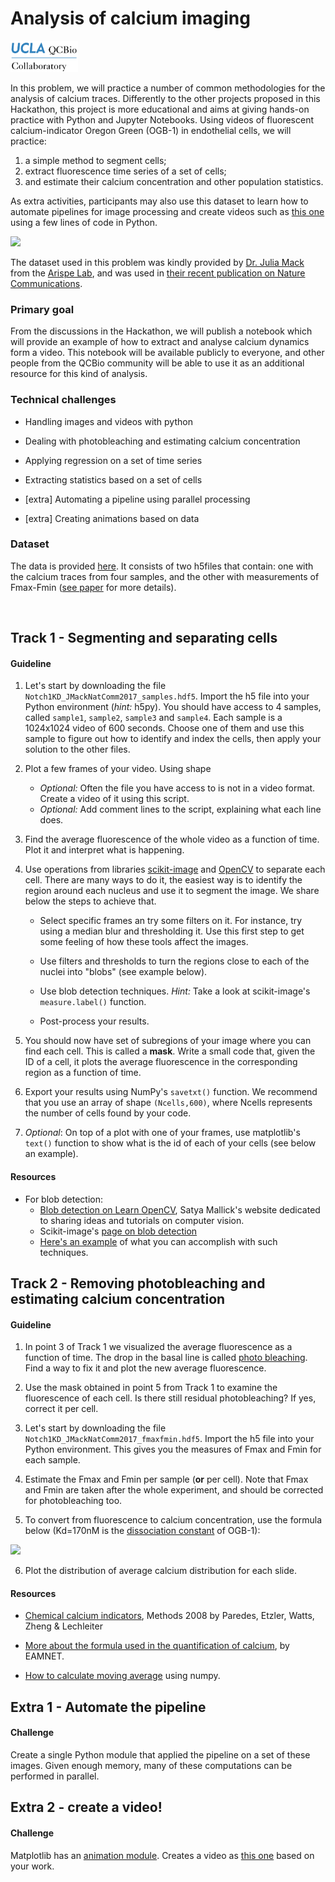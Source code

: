 # Analysis of calcium imaging

<img src="../qcbCollaboratory_logo.png" height="50"/>

In this problem, we will practice a number of common methodologies for the analysis of calcium traces. Differently to the other projects proposed in this Hackathon, this project is more educational and aims at giving hands-on practice with Python and Jupyter Notebooks. Using videos of fluorescent calcium-indicator Oregon Green (OGB-1) in endothelial cells, we will practice:

1. a simple method to segment cells;
2. extract fluorescence time series of a set of cells;
3. and estimate their calcium concentration and other population statistics.

As extra activities, participants may also use this dataset to learn how to automate pipelines for image processing and create videos such as [this one](https://static-content.springer.com/esm/art%3A10.1038%2Fs41467-017-01741-8/MediaObjects/41467_2017_1741_MOESM4_ESM.mp4) using a few lines of code in Python.


<img src="resources/notch1_vid_natcomm.gif" width="600" />

The dataset used in this problem was kindly provided by [Dr. Julia Mack](https://www.linkedin.com/in/julia-mack-0790a52/) from the [Arispe Lab](https://arispelab.mcdb.ucla.edu/), and was used in [their recent publication on Nature Communications](https://www.nature.com/articles/s41467-017-01741-8).

### Primary goal

From the discussions in the Hackathon, we will publish a notebook which will provide an example of how to extract and analyse calcium dynamics form a video. This notebook will be available publicly to everyone, and other people from the QCBio community will be able to use it as an additional resource for this kind of analysis.


### Technical challenges

* Handling images and videos with python

* Dealing with photobleaching and estimating calcium concentration

* Applying regression on a set of time series

* Extracting statistics based on a set of cells

* [extra] Automating a pipeline using parallel processing

* [extra] Creating animations based on data


### Dataset

The data is provided [here](./Dataset.md). It consists of two h5files that contain: one with the calcium traces from four samples, and the other with measurements of Fmax-Fmin ([see paper](https://www.nature.com/articles/s41467-017-01741-8) for more details).


<br />


## Track 1 - Segmenting and separating cells

#### Guideline

1. Let's start by downloading the file ```Notch1KD_JMackNatComm2017_samples.hdf5```. Import the h5 file into your Python environment (*hint:* h5py). You should have access to 4 samples, called ```sample1```, ```sample2```, ```sample3``` and ```sample4```. Each sample is a 1024x1024 video of 600 seconds. Choose one of them and use this sample to figure out how to identify and index the cells, then apply your solution to the other files.

2. Plot a few frames of your video. Using shape
    * *Optional:* Often the file you have access to is not in a video format. Create a video of it using this script.
    * *Optional:* Add comment lines to the script, explaining what each line does.


3. Find the average fluorescence of the whole video as a function of time. Plot it and interpret what is happening.

4. Use operations from libraries [scikit-image](http://scikit-image.org/) and [OpenCV](https://opencv-python-tutroals.readthedocs.io/en/latest/index.html) to separate each cell. There are many ways to do it, the easiest way is to identify the region around each nucleus and use it to segment the image. We share below the steps to achieve that.

    * Select specific frames an try some filters on it. For instance, try using a median blur and thresholding it. Use this first step to get some feeling of how these tools affect the images.

    * Use filters and thresholds to turn the regions close to each of the nuclei into "blobs" (see example below).

    * Use blob detection techniques. *Hint:* Take a look at scikit-image's ```measure.label()``` function.

    * Post-process your results.

5. You should now have set of subregions of your image where you can find each cell. This is called a **mask**. Write a small code that, given the ID of a cell, it plots the average fluorescence in the corresponding region as a function of time.

6. Export your results using NumPy's ```savetxt()``` function. We recommend that you use an array of shape ```(Ncells,600)```, where Ncells represents the number of cells found by your code.

7. *Optional*: On top of a plot with one of your frames, use matplotlib's ```text()``` function to show what is the id of each of your cells (see below an example).



#### Resources

* For blob detection:
  * [Blob detection on Learn OpenCV](https://www.learnopencv.com/blob-detection-using-opencv-python-c/), Satya Mallick's website dedicated to sharing ideas and tutorials on computer vision.
  * Scikit-image's [page on blob detection](http://scikit-image.org/docs/dev/auto_examples/features_detection/plot_blob.html)
  * [Here's an example](https://www.youtube.com/watch?v=4DynOyNN_FI&t=2s) of what you can accomplish with such techniques.




## Track 2 - Removing photobleaching and estimating calcium concentration

#### Guideline

1. In point 3 of Track 1 we visualized the average fluorescence as a function of time. The drop in the basal line is called [photo bleaching](https://en.wikipedia.org/wiki/Photobleaching). Find a way to fix it and plot the new average fluorescence.

2. Use the mask obtained in point 5 from Track 1 to examine the fluorescence of each cell. Is there still residual photobleaching? If yes, correct it per cell.

3. Let's start by downloading the file ```Notch1KD_JMackNatComm2017_fmaxfmin.hdf5```. Import the h5 file into your Python environment. This gives you the measures of Fmax and Fmin for each sample.

4. Estimate the Fmax and Fmin per sample (**or** per cell). Note that Fmax and Fmin are taken after the whole experiment, and should be corrected for photobleaching too.

5. To convert from fluorescence to calcium concentration, use the formula below (Kd=170nM is the [dissociation constant](https://en.wikipedia.org/wiki/Dissociation_constant) of OGB-1):
<img src="https://latex.codecogs.com/gif.latex?%5Cdpi%7B300%7D%20%5Cfn_phv%20%5BCa%5E%7B2&plus;%7D%5D%20%3D%20K_d%20%5C%2C%20%5Cdfrac%7BF%20-%20F_%7Bmin%7D%7D%7BF_%7Bmax%7D%20-%20F%7D" height="40" />


6. Plot the distribution of average calcium distribution for each slide.


#### Resources

* [Chemical calcium indicators](http://www.sciencedirect.com/science/article/pii/S104620230800159X), Methods 2008 by Paredes, Etzler, Watts, Zheng & Lechleiter

* [More about the formula used in the quantification of calcium](https://www.embl.de/eamnet/html/calcium/quantifying1.htm), by EAMNET.

* [How to calculate moving average](https://stackoverflow.com/questions/14313510/how-to-calculate-moving-average-using-numpy) using numpy.



## Extra 1 - Automate the pipeline

#### Challenge

Create a single Python module that applied the pipeline on a set of these images. Given enough memory, many of these computations can be performed in parallel.


## Extra 2 - create a video!

#### Challenge

Matplotlib has an [animation module](https://matplotlib.org/api/animation_api.html). Creates a video as
[this one](https://static-content.springer.com/esm/art%3A10.1038%2Fs41467-017-01741-8/MediaObjects/41467_2017_1741_MOESM4_ESM.mp4) based on your work.
